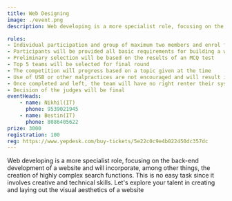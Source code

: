 ```yaml
---
title: Web Designing
image: ./event.png
description: Web developing is a more specialist role, focusing on the back-end development of a website and will incorporate, among other things, the creation of highly complex search functions. This is no easy task since it involves creative and technical skills. Let's explore your talent in creating and laying out the visual aesthetics of a website

rules: 
- Individual participation and group of maximum two members and enrol for the contest
- Participants will be provided all basic requirements for building a website (This includes a Desktop, Text editor etc.)
- Preliminary selection will be based on the results of an MCQ test
- Top 5 teams will be selected for final round
- The competition will progress based on a topic given at the time
- Use of USB or other malpractices are not encouraged and will result in disqualification
- Once completed and left, the team will have no right renter their system.
- Decision of the judges will be final
eventHeads:
    - name: Nikhil(IT)
      phone: 9539021945
    - name: Bestin(IT)
      phone: 8086405622
prize: 3000
registration: 100
reg: https://www.yepdesk.com/buy-tickets/5e22c0c9e4b022450dc357dc
---
```

Web developing is a more specialist role, focusing on the back-end development of a website and will incorporate, among other things, the creation of highly complex search functions. This is no easy task since it involves creative and technical skills. Let's explore your talent in creating and laying out the visual aesthetics of a website